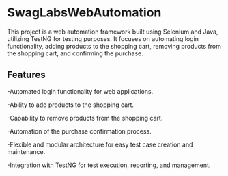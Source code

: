 # SwagLabsWebAutomation

This project is a web automation framework built using Selenium and Java, utilizing TestNG for testing purposes. It focuses on automating login functionality, adding products to the shopping cart, removing products from the shopping cart, and confirming the purchase.

## Features
-Automated login functionality for web applications.


-Ability to add products to the shopping cart.


-Capability to remove products from the shopping cart.


-Automation of the purchase confirmation process.


-Flexible and modular architecture for easy test case creation and maintenance.


-Integration with TestNG for test execution, reporting, and management.

